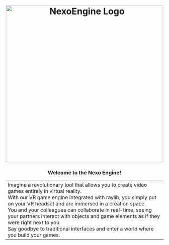 <h1 align="center">
  <picture>
    <source media="(prefers-color-scheme: dark)" srcset="logo_nexo_horizontal_subtitle_white.png" width="500">
    <source media="(prefers-color-scheme: light)" srcset="logo_nexo_horizontal_subtitle.png" width="500">
    <img alt="NexoEngine Logo" src="logo_nexo_horizontal_title_only.png">
  </picture>
</h1>

<h3 align="center">Welcome to the Nexo Engine!</h3>

<table>
<tr>
<td>
Imagine a revolutionary tool that allows you to create video games entirely in virtual reality.<br>
With our VR game engine integrated with raylib, you simply put on your VR headset and are immersed in a creation space.<br>
You and your colleagues can collaborate in real-time, seeing your partners interact with objects and game elements as if they were right next to you.<br>
Say goodbye to traditional interfaces and enter a world where you build your games.
</td>
</tr>
</table>
